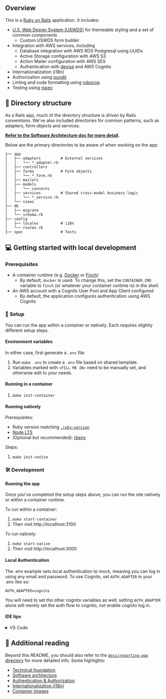 ## Overview

This is a [Ruby on Rails](https://rubyonrails.org/) application. It includes:

- [U.S. Web Design System (USWDS)](https://designsystem.digital.gov/) for themeable styling and a set of common components
  - Custom USWDS form builder
- Integration with AWS services, including
  - Database integration with AWS RDS Postgresql using UUIDs
  - Active Storage configuration with AWS S3
  - Action Mailer configuration with AWS SES
  - Authentication with [devise](https://github.com/heartcombo/devise) and AWS Cognito
- Internationalization (i18n)
- Authorization using [pundit](https://github.com/varvet/pundit)
- Linting and code formatting using [rubocop](https://rubocop.org/)
- Testing using [rspec](https://rspec.info)

## 📂 Directory structure

As a Rails app, much of the directory structure is driven by Rails conventions. We've also included directories for common patterns, such as adapters, form objects and services.

**[Refer to the Software Architecture doc for more detail](../docs/reporting-app/software-architecture.md).**

Below are the primary directories to be aware of when working on the app:

```
├── app
│   ├── adapters         # External services
│   │   └── *_adapter.rb
│   ├── controllers
│   ├── forms            # Form objects
│   │   └── *_form.rb
│   ├── mailers
│   ├── models
│   │   └── concerns
│   ├── services         # Shared cross-model business logic
│   │   └── *_service.rb
│   └── views
├── db
│   ├── migrate
│   └── schema.rb
├── config
│   ├── locales          # i18n
│   └── routes.rb
├── spec                 # Tests
```

## 💻 Getting started with local development

### Prerequisites

- A container runtime (e.g. [Docker](https://www.docker.com/) or [Finch](https://github.com/runfinch/finch))
  - By default, `docker` is used. To change this, set the `CONTAINER_CMD` variable to `finch` (or whatever your container runtime is) in the shell.
- An AWS account with a Cognito User Pool and App Client configured
  - By default, the application configures authentication using AWS Cognito

### 💾 Setup

You can run the app within a container or natively. Each requires slightly different setup steps.

#### Environment variables

In either case, first generate a `.env` file:

1. Run `make .env` to create a `.env` file based on shared template.
1. Variables marked with `<FILL ME IN>` need to be manually set, and otherwise edit to your needs.

#### Running in a container

1. `make init-container`

#### Running natively

Prerequisites:

- Ruby version matching [`.ruby-version`](./.ruby-version)
- [Node LTS](https://nodejs.org/en)
- (Optional but recommended): [rbenv](https://github.com/rbenv/rbenv)

Steps:

1. `make init-native`

### 🛠️ Development

#### Running the app

Once you've completed the setup steps above, you can run the site natively or within a container runtime.

To run within a container:

1. `make start-container`
1. Then visit http://localhost:3100

To run natively:

1. `make start-native`
1. Then visit http://localhost:3000

#### Local Authentication

The .env example sets local authentication to mock, meaning you can log in using any email and password. To use Cognito, set `AUTH_ADAPTER` in your .env like so:
```
AUTH_ADAPTER=cognito
```

You will need to set the other cognito variables as well; setting `AUTH_ADAPTER` alone will merely set the auth flow to cognito, not enable cognito log in.

#### IDE tips

<details>
<summary>VS Code</summary>

##### Recommended extensions

- [Ruby LSP](https://marketplace.visualstudio.com/items?itemName=Shopify.ruby-lsp)
- [Simple ERB](https://marketplace.visualstudio.com/items?itemName=vortizhe.simple-ruby-erb), for tag autocomplete and snippets

</details>

## 📇 Additional reading

Beyond this README, you should also refer to the [`docs/reporting-app` directory](../docs/reporting-app) for more detailed info. Some highlights:

- [Technical foundation](../docs/reporting-app/technical-foundation.md)
- [Software architecture](../docs/reporting-app/software-architecture.md)
- [Authentication & Authorization](../docs/reporting-app/auth.md)
- [Internationalization (i18n)](../docs/reporting-app/internationalization.md)
- [Container images](../docs/reporting-app/container-images.md)
